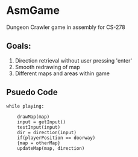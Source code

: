 
# AsmGame
Dungeon Crawler game in assembly for CS-278 

## Goals:
1. Direction retrieval without user pressing 'enter'
2. Smooth redrawing of map
3. Different maps and areas within game 

## Psuedo Code
```
while playing:

    drawMap(map)
    input = getInput()
    testInput(input)
    dir = direction(input)
    if(playerPosition == doorway)
    {map = otherMap}
    updateMap(map, direction)
```
